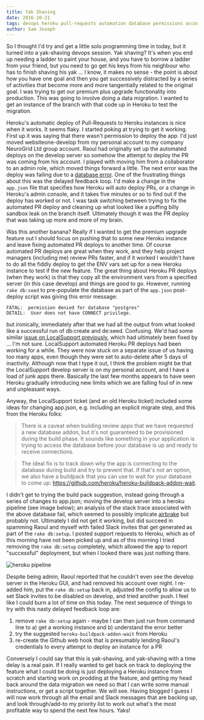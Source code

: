 ```yaml
---
title: Yak Shaving
date: 2016-10-21
tags: devops heroku pull-requests automation database permissions accounts admin pipeline
author: Sam Joseph
---
```



So I thought I'd try and get a little solo programming time in today, but it turned into a yak-shaving devops session.  Yak shaving?  It's when you end up needing a ladder to paint your house, and you have to borrow a ladder from your friend, but you need to go get his keys from his neighbour who has to finish shaving his yak ... I know, it makes no sense - the point is about how you have one goal and then you get successively distracted by a series of activities that become more and more tangentially related to the original goal.  I was trying to get our premium plus upgrade functionality into production.  This was going to involve doing a data migration.  I wanted to get an instance of the branch with that code up in Heroku to test the migration.

Heroku's automatic deploy of Pull-Requests to Heroku instances is nice when it works.  It seems flaky.  I started poking at trying to get it working.  First up it was saying that there wasn't permission to deploy the app.  I'd just moved websiteone-develop from my personal account to my company NeuroGrid Ltd group account.  Raoul had originally set up the automated deploys on the develop server so somehow the attempt to deploy the PR was coming from his account.  I played with moving him from a collaborator to an admin role, which moved things forward a little.  The next error was the deploy was failing due to a [database error](https://github.com/AgileVentures/WebsiteOne/issues/1348).  One of the frustrating things about this was the delayed feedback loop.  I'd make a change in the `app.json` file that specifies how Heroku will auto deploy PRs, or a change in Heroku's admin console, and it takes five minutes or so to find out if the deploy has worked or not.  I was task switching between trying to fix the automated PR deploy and cleaning up what looked like a puffing billy sandbox leak on the branch itself. Ultimately though it was the PR deploy that was taking up more and more of my brain.

Was this another banana?  Really if I wanted to get the premium upgrade feature out I should focus on pushing that to some new Heroku instance and leave fixing automated PR deploys to another time.  Of course automated PR deploys are great when they work, and they help project managers (including me) review PRs faster, and if it worked I wouldn't have to do all the fiddly deploy to get the ENV vars set up for a new Heroku instance to test if the new feature.  The great thing about Heroku PR deploys (when they work) is that they copy all the environment vars from a specified server (in this case develop) and things are good to go.  However, running `rake db:seed` to pre-populate the database as part of the `app.json` post-deploy script was giving this error message:

```
FATAL:  permission denied for database "postgres"
DETAIL:  User does not have CONNECT privilege.
```

but ironically, immediately after that we had all the output from what looked like a successful run of db:create and de:seed.  Confusing.  We'd had some similar [issue on LocalSupport previously](https://www.pivotaltracker.com/story/show/116276111), which had ultimately been fixed by ... I'm not sure.  LocalSupport automated Heroku PR deploys had been working for a while.  They were now stuck on a separate issue of us having too many apps, even though they were set to auto-delete after 5 days of inactivity.  Although now that I type it out, I think the problem might be that the LocalSupport develop server is on my personal account, and I have a load of junk apps there.  Basically the last few months appears to have seen Heroku gradually introducing new limits which we are falling foul of in new and unpleasant ways.

Anyway, the LocalSupport ticket (and an old Heroku ticket) included some ideas for changing app.json, e.g. including an explicit migrate step, and this from the Heroku folks:

> There is a caveat when building review apps that we have requested a new database addon, but it's not guaranteed to be provisioned during the build phase. It sounds like something in your application is trying to access the database before your database is up and ready to receive connections.

> The ideal fix is to track down why the app is connecting to the database during build and try to prevent that. If that's not an option, we also have a buildpack that you can use to wait for your database to come up: https://github.com/heroku/heroku-buildpack-addon-wait.

I didn't get to trying the build pack suggestion, instead going through a series of changes to app.json; moving the develop server into a heroku pipeline (see image below); an analysis of the stack trace associated with the above database fail, which seemed to possibly implicate [airbrake](https://github.com/airbrake/airbrake/issues/620) but probably not.  Ultimately I did not get it working, but did succeed in spamming Raoul and myself with failed Slack invites that get generated as part of the `rake db:setup`.  I posted support requests to Heroku, which as of this morning have not been picked up and as of this morning I tried removing the `rake db:setup` completely, which allowed the app to report "successful" deployment, but when I looked there was just nothing there.

![heroku pipeline](https://www.dropbox.com/s/x6bmiswu6j89q8s/Screenshot%202016-10-21%2011.27.48.png?dl=1)

Despite being admin, Raoul reported that he couldn't even see the develop server in the Heroku GUI, and had removed his account over night.  I re-added him, put the `rake db:setup` back in, adjusted the config to allow us to set Slack invites to be disabled on develop, and tried another push.  I feel like I could burn a lot of time on this today.  The next sequence of things to try with this nasty delayed feedback loop are:

1) remove `rake db:setup` again - maybe I can then just run from command line to a) get a working instance and b) understand the error better
2) try the suggested `heroku-buildpack-addon-wait` from Heroku
3) re-create the Github web hook that is presumably lending Raoul's credentials to every attempt to deploy an instance for a PR

Conversely I could say that this is yak-shaving, and yak-shaving with a time delay is a real pain.  If I really wanted to get back on track to deploying the feature what I could be doing is just deploying a Heroku instance from scratch and starting work on prodding at the feature, and getting my head back around the data migration we need so that I can write some manual instructions, or get a script together.  We will see.  Having blogged I guess I will now work through all the email and Slack messages that are backing up, and look through/add-to my priority list to work out what's the most profitable way to spend the next few hours.  Yaks!
